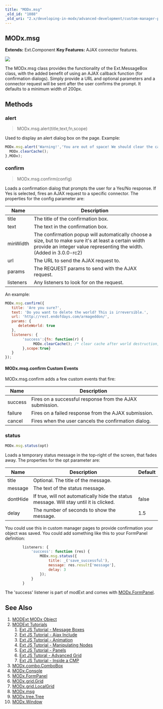 ```yaml
---
title: "MODx.msg"
_old_id: "1088"
_old_uri: "2.x/developing-in-modx/advanced-development/custom-manager-pages/modext/modx.msg"
---
```


## MODx.msg

**Extends:** Ext.Component
**Key Features:** AJAX connector features.

![](confirm.png)

The MODx.msg class provides the functionality of the Ext.MessageBox class, with the added benefit of using an AJAX callback function (for confirmation dialogs). Simply provide a URL and optional parameters and a connector request will be sent after the user confirms the prompt. It defaults to a minimum width of 200px.

## Methods

### alert

> MODx.msg.alert(title,text,fn,scope)

Used to display an alert dialog box on the page. Example:

``` javascript
MODx.msg.alert('Warning!','You are out of space! We should clear the cache.',function() {
  MODx.clearCache();
},MODx);
```

### confirm

> MODx.msg.confirm(config)

Loads a confirmation dialog that prompts the user for a Yes/No response. If Yes is selected, fires an AJAX request to a specific connector. The properties for the config parameter are:

| Name      | Description                                       |
| --------- | ------------------------------------------------- |
| title     | The title of the confirmation box.                |
| text      | The text in the confirmation box.                 |
| minWidth  | The confirmation popup will automatically choose a size, but to make sure it's at least a certain width provide an integer value representing the width. (Added in 3.0.0-rc2) |
| url       | The URL to send the AJAX request to.              |
| params    | The REQUEST params to send with the AJAX request. |
| listeners | Any listeners to look for on the request.         |

An example:

``` javascript
MODx.msg.confirm({
   title: 'Are you sure?',
   text: 'Do you want to delete the world? This is irreversible.',
   url: 'http://rest.endofdays.com/armageddon/',
   params: {
      deleteWorld: true
   },
   listeners: {
        'success':{fn: function(r) {
             MODx.clearCache(); /* clear cache after world destruction, so we dont have latent data */
        },scope:true}
   }
});
```

#### MODx.msg.confirm Custom Events

MODx.msg.confirm adds a few custom events that fire:

| Name    | Description                                              |
| ------- | -------------------------------------------------------- |
| success | Fires on a successful response from the AJAX submission. |
| failure | Fires on a failed response from the AJAX submission.     |
| cancel  | Fires when the user cancels the confirmation dialog.     |

### status

``` javascript
MODx.msg.status(opt)
```

Loads a temporary status message in the top-right of the screen, that fades away. The properties for the opt parameter are:

| Name     | Description                                                                             | Default |
| -------- | --------------------------------------------------------------------------------------- | ------- |
| title    | Optional. The title of the message.                                                     |         |
| message  | The text of the status message.                                                         |         |
| dontHide | If true, will not automatically hide the status message. Will stay until it is clicked. | false   |
| delay    | The number of seconds to show the message.                                              | 1.5     |

You could use this in custom manager pages to provide confirmation your object was saved. You could add something like this to your FormPanel definition:

``` javascript
        listeners: {
            'success': function (res) {
                MODx.msg.status({
                    title: _('save_successful'),
                    message: res.result['message'],
                    delay: 3
                });
            }
        }
```

The 'success' listener is part of modExt and comes with [MODx.FormPanel](extending-modx/custom-manager-pages/modext/modx.formpanel "MODx.FormPanel").

## See Also

1. [MODExt MODx Object](extending-modx/custom-manager-pages/modext/modext-modx-object)
2. [MODExt Tutorials](extending-modx/custom-manager-pages/modext/modext-tutorials)
   1. [Ext JS Tutorial - Message Boxes](extending-modx/custom-manager-pages/modext/modext-tutorials/1.-ext-js-tutorial-message-boxes)
   2. [Ext JS Tutorial - Ajax Include](extending-modx/custom-manager-pages/modext/modext-tutorials/2.-ext-js-tutorial-ajax-include)
   3. [Ext JS Tutorial - Animation](extending-modx/custom-manager-pages/modext/modext-tutorials/3.-ext-js-tutorial-animation)
   4. [Ext JS Tutorial - Manipulating Nodes](extending-modx/custom-manager-pages/modext/modext-tutorials/4.-ext-js-tutorial-manipulating-nodes)
   5. [Ext JS Tutorial - Panels](extending-modx/custom-manager-pages/modext/modext-tutorials/5.-ext-js-tutorial-panels)
   6. [Ext JS Tutoral - Advanced Grid](extending-modx/custom-manager-pages/modext/modext-tutorials/7.-ext-js-tutoral-advanced-grid)
   7. [Ext JS Tutorial - Inside a CMP](extending-modx/custom-manager-pages/modext/modext-tutorials/8.-ext-js-tutorial-inside-a-cmp)
3. [MODx.combo.ComboBox](extending-modx/custom-manager-pages/modext/modx.combo.combobox)
4. [MODx.Console](extending-modx/custom-manager-pages/modext/modx.console)
5. [MODx.FormPanel](extending-modx/custom-manager-pages/modext/modx.formpanel)
6. [MODx.grid.Grid](extending-modx/custom-manager-pages/modext/modx.grid.grid)
7. [MODx.grid.LocalGrid](extending-modx/custom-manager-pages/modext/modx.grid.localgrid)
8. [MODx.msg](extending-modx/custom-manager-pages/modext/modx.msg)
9. [MODx.tree.Tree](extending-modx/custom-manager-pages/modext/modx.tree.tree)
10. [MODx.Window](extending-modx/custom-manager-pages/modext/modx.window)
